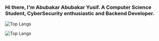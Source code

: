### Hi there, I'm Abubakar Abubakar Yusif. A Computer Science Student, CyberSecurity enthusiastic and Backend Developer.

![Top Langs](https://github-readme-stats.vercel.app/api/top-langs/?username=abuyusif01&layout=compact&theme=dracula)

![Top Langs](https://github-readme-stats.vercel.app/api/top-langs/?username=abuyusif01&hide_progress=true)
